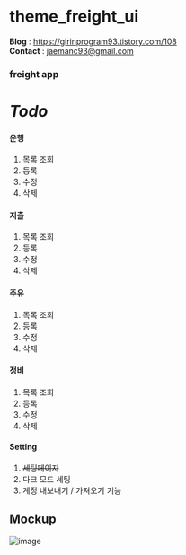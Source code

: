 # theme_freight_ui

__Blog__ : https://girinprogram93.tistory.com/108 
<br>
__Contact__ : jaemanc93@gmail.com


### freight app


# ***Todo***

#### 운행 
1. 목록 조회 
2. 등록 
3. 수정
4. 삭제

#### 지출 
1. 목록 조회 
2. 등록 
3. 수정
4. 삭제

#### 주유 
1. 목록 조회 
2. 등록 
3. 수정
4. 삭제

#### 정비  
1. 목록 조회 
2. 등록 
3. 수정
4. 삭제

#### Setting
1. ~~세팅페이지~~
2. 다크 모드 세팅 
3. 계정 내보내기 / 가져오기 기능 

## Mockup

![image](https://github.com/jaemanc/freight_front/assets/104718153/80b862db-ca3d-4b9e-bb87-ba69735f6168)


